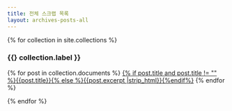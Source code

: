 ```yaml
---
title: 전체 스크랩 목록
layout: archives-posts-all
---
```

<div class="archives archive-type-collections">
{% for collection in site.collections %}

<article class="entry entry-format-list-item">
  <h3 class="entry-title">{{} collection.label }}</h3>
  <div class="entry-body">
{% for post in collection.documents %}
    <a href="{{ post.url }}">{% if post.title and post.title != "" %}{{post.title}}{% else %}{{post.excerpt |strip_html}}{%endif%}</a>
{% endfor %}
  </div>
</article>

{% endfor %}
</div>
